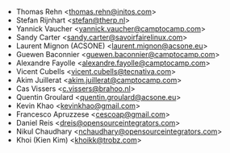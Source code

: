 - Thomas Rehn \<<thomas.rehn@initos.com>\>
- Stefan Rijnhart \<<stefan@therp.nl>\>
- Yannick Vaucher \<<yannick.vaucher@camptocamp.com>\>
- Sandy Carter \<<sandy.carter@savoirfairelinux.com>\>
- Laurent Mignon (ACSONE) \<<laurent.mignon@acsone.eu>\>
- Guewen Baconnier \<<guewen.baconnier@camptocamp.com>\>
- Alexandre Fayolle \<<alexandre.fayolle@camptocamp.com>\>
- Vicent Cubells \<<vicent.cubells@tecnativa.com>\>
- Akim Juillerat \<<akim.juillerat@camptocamp.com>\>
- Cas Vissers \<<c.vissers@brahoo.nl>\>
- Quentin Groulard \<<quentin.groulard@acsone.eu>\>
- Kevin Khao \<<kevinkhao@gmail.com>\>
- Francesco Apruzzese \<<cescoap@gmail.com>\>
- Daniel Reis \<<dreis@opensourceintegrators.com>\>
- Nikul Chaudhary \<<nchaudhary@opensourceintegrators.com>\>
- Khoi (Kien Kim) \<<khoikk@trobz.com>\>
